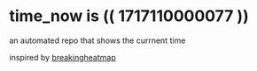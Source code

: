 # time_now is (( 1717110000077 ))

an automated repo that shows the currnent time

inspired by [breakingheatmap](https://github.com/breakingheatmap/breakingheatmap)